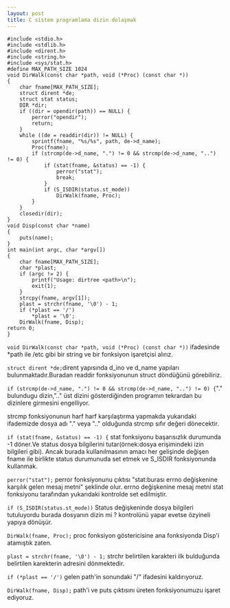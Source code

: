 ```yaml
---
layout: post
title: C sistem programlama dizin dolaşmak 
---
```


	#include <stdio.h>
	#include <stdlib.h>
	#include <dirent.h>
	#include <string.h>
	#include <sys/stat.h>
	#define MAX_PATH_SIZE 1024
	void DirWalk(const char *path, void (*Proc) (const char *))
	{
		char fname[MAX_PATH_SIZE];
		struct dirent *de;
		struct stat status;
		DIR *dir;
		if ((dir = opendir(path)) == NULL) {
			perror("opendir");
			return;
		}
		while ((de = readdir(dir)) != NULL) {
			sprintf(fname, "%s/%s", path, de->d_name);
			Proc(fname);
			if (strcmp(de->d_name, ".") != 0 && strcmp(de->d_name, "..") != 0) {
				if (stat(fname, &status) == -1) {
					perror("stat");
					break;
				}
				if (S_ISDIR(status.st_mode))
					DirWalk(fname, Proc);
			}	
		}
		closedir(dir);
	}
	void Disp(const char *name)
	{
		puts(name);
	}
	int main(int argc, char *argv[])
	{
		char fname[MAX_PATH_SIZE];
		char *plast;
		if (argc != 2) {
			printf("Usage: dirtree <path>\n");
			exit(1);
		}
		strcpy(fname, argv[1]);
		plast = strchr(fname, '\0') - 1;
		if (*plast == '/')
			*plast = '\0';
		DirWalk(fname, Disp);
	return 0; 
	}
`void DirWalk(const char *path, void (*Proc) (const char *))` ifadesinde *path ile /etc gibi bir string ve bir fonksiyon işaretçisi alırız.

`struct dirent *de;`dirent yapısında d_ino ve d_name yapıları bulunmaktadır.Buradan readdir fonksiyonunun struct döndüğünü görebiliriz.

`if (strcmp(de->d_name, ".") != 0 && strcmp(de->d_name, "..") != 0) {`"." bulundugu dizin,".." üst dizini gösterdiğinden programın tekrardan bu dizinlere girmesini engelliyor.

strcmp fonksiyonunun harf harf karşılaştırma yapmakda yukarıdaki ifademizde dosya adı "." veya ".." olduğunda strcmp sıfır değeri dönecektir.

`if (stat(fname, &status) == -1) {` stat fonksiyonu başarısızlık durumunda -1 döner.Ve status dosya bilgilerini tutar(örnek:dosya erişimindeki izin bilgileri gibi).
Ancak burada kullanılmasının amacı her gelişinde değişen fname ile birlikte status durumunuda set etmek ve S_ISDIR fonksiyonunda kullanmak.

`perror("stat");` perror fonksiyonunu çıktısı "stat:burası errno değişkenine karşılık gelen mesaj metni" şeklinde olur.
errno değişkenine mesaj metni stat fonksiyonu tarafından yukarıdaki kontrolde set edilmiştir.

`if (S_ISDIR(status.st_mode))` Status değişkeninde dosya bilgileri tutuluyordu burada dosyanın dizin mi ? kontrolünü yapar evetse özyineli yapıya dönüşür.

`DirWalk(fname, Proc);` proc fonksiyon göstericisine ana fonksiyonda Disp'i atamıştık zaten.

`plast = strchr(fname, '\0') - 1;` strchr belirtilen karakteri ilk bulduğunda belirtilen karekterin adresini dönmektedir.

`if (*plast == '/')` gelen path'in sonundaki "/" ifadesini kaldırıyoruz.

`DirWalk(fname, Disp);` path'i ve puts çıktısını üreten fonksiyonumuzu işaret ediyoruz.
